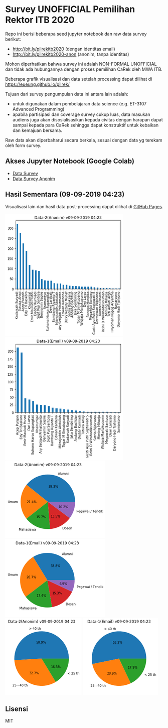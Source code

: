 # Survey UNOFFICIAL Pemilihan Rektor ITB 2020

Repo ini berisi beberapa seed jupyter notebook dan raw data survey berikut:

- http://bit.ly/pilrekitb2020 (dengan identitas email)
- http://bit.ly/pilrekitb2020-anon (anonim, tanpa identitas)

Mohon diperhatikan bahwa survey ini adalah NON-FORMAL UNOFFICIAL dan tidak ada hubungannya dengan proses pemilihan CaRek oleh MWA ITB. 

Beberapa grafik visualisasi dan data setelah processing dapat dilihat di https://eueung.github.io/pilrek/

Tujuan dari survey pengumpulan data ini antara lain adalah:
- untuk digunakan dalam pembelajaran data science (e.g. ET-3107 Advanced Programming)
- apabila partisipasi dan coverage survey cukup luas, data masukan audiens juga akan disosialisasikan kepada civitas dengan harapan dapat sampai kepada para CaRek sehingga dapat konstruktif untuk kebaikan dan kemajuan bersama.

Raw data akan diperbaharui secara berkala, sesuai dengan data yg terekam oleh form survey.

## Akses Jupyter Notebook (Google Colab)

- [Data Survey](https://colab.research.google.com/github/eueung/pilrek/blob/master/pilrek.ipynb)
- [Data Survey Anonim](https://colab.research.google.com/github/eueung/pilrek/blob/master/pilrek-anon.ipynb)

## Hasil Sementara (09-09-2019 04:23)

Visualisasi lain dan hasil data post-processing dapat dilihat di [GitHub Pages](https://eueung.github.io/pilrek/).

![](images/pilrek-anon_09-09-19_04-23.png)
![](images/pilrek_09-09-19_04-23.png)
![](images/cat-anon_09-09-19_04-23.png)
![](images/cat_09-09-19_04-23.png)
![](images/age-anon_09-09-19_04-23.png)
![](images/age_09-09-19_04-23.png)

## Lisensi

MIT